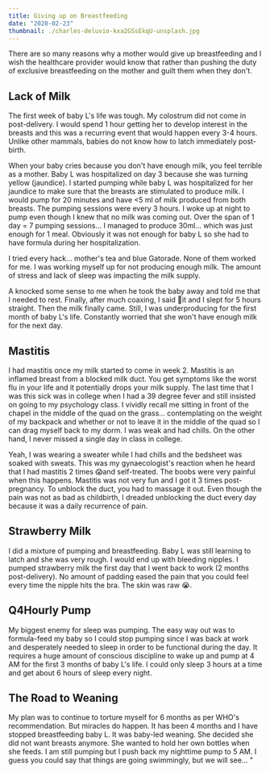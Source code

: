 ```yaml
---
title: Giving up on Breastfeeding
date: "2020-02-23"
thumbnail: ./charles-deluvio-kxa2GSsEkqU-unsplash.jpg
---
```


There are so many reasons why a mother would give up breastfeeding and I wish the healthcare provider would know that rather than pushing the duty of exclusive breastfeeding on the mother and guilt them when they don't. 

## Lack of Milk

The first week of baby L's life was tough. My colostrum did not come in post-delivery. I would spend 1 hour getting her to develop interest in the breasts and this was a recurring event that would happen every 3-4 hours. Unlike other mammals, babies do not know how to latch immediately post-birth. 

When your baby cries because you don't have enough milk, you feel terrible as a mother. Baby L was hospitalized on day 3 because she was turning yellow (jaundice). I started pumping while baby L was hospitalized for her jaundice to make sure that the breasts are stimulated to produce milk. I would pump for 20 minutes and have &lt;5 ml of milk produced from both breasts. The pumping sessions were every 3 hours. I woke up at night to pump even though I knew that no milk was coming out. Over the span of 1 day = 7 pumping sessions... I managed to produce 30ml... which was just enough for 1 meal. Obviously it was not enough for baby L so she had to have formula during her hospitalization. 

I tried every hack... mother's tea and blue Gatorade. None of them worked for me. I was working myself up for not producing enough milk. The amount of stress and lack of sleep was impacting the milk supply. 

A knocked some sense to me when he took the baby away and told me that I needed to rest. Finally, after much coaxing, I said 🤬it and I slept for 5 hours straight. Then the milk finally came. Still, I was underproducing for the first month of baby L's life. Constantly worried that she won't have enough milk for the next day. 

## Mastitis

I had mastitis once my milk started to come in week 2. Mastitis is an inflamed breast from a blocked milk duct. You get symptoms like the worst flu in your life and it potentially drops your milk supply. The last time that I was this sick was in college when I had a 39 degree fever and still insisted on going to my psychology class. I vividly recall me sitting in front of the chapel in the middle of the quad on the grass... contemplating on the weight of my backpack and whether or not to leave it in the middle of the quad so I can drag myself back to my dorm. I was weak and had chills. On the other hand, I never missed a single day in class in college. 

Yeah, I was wearing a sweater while I had chills and the bedsheet was soaked with sweats. This was my gynaecologist's reaction when he heard that I had mastitis 2 times 😱and self-treated.  The boobs were very painful when this happens. Mastitis was not very fun and I got it 3 times post-pregnancy. To unblock the duct, you had to massage it out. Even though the pain was not as bad as childbirth, I dreaded unblocking the duct every day because it was a daily recurrence of pain. 

## Strawberry Milk

I did a mixture of pumping and breastfeeding. Baby L was still learning to latch and she was very rough. I would end up with bleeding nipples. I pumped strawberry milk the first day that I went back to work (2 months post-delivery). No amount of padding eased the pain that you could feel every time the nipple hits the bra. The skin was raw 😭.

## Q4Hourly Pump

My biggest enemy for sleep was pumping. The easy way out was to formula-feed my baby so I could stop pumping since I was back at work and desperately needed to sleep in order to be functional during the day. It requires a huge amount of conscious discipline to wake up and pump at 4 AM for the first 3 months of baby L's life. I could only sleep 3 hours at a time and get about 6 hours of sleep every night. 

## The Road to Weaning

My plan was to continue to torture myself for 6 months as per WHO's recommendation. But miracles do happen. It has been 4 months and I have stopped breastfeeding baby L. It was baby-led weaning. She decided she did not want breasts anymore. She wanted to hold her own bottles when she feeds. I am still pumping but I push back my nighttime pump to 5 AM. I guess you could say that things are going swimmingly, but we will see...
"